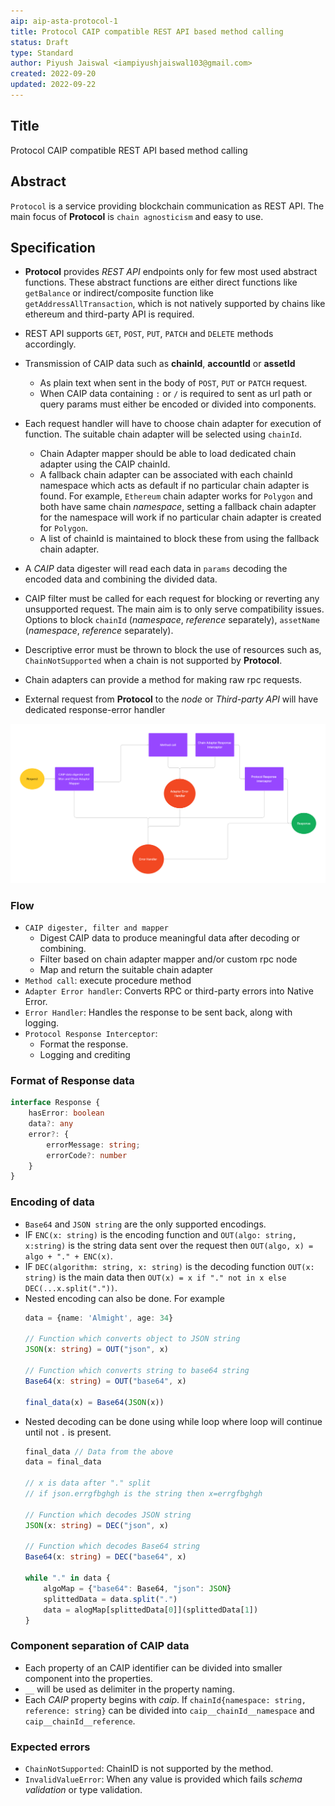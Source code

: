 ```yaml
---
aip: aip-asta-protocol-1
title: Protocol CAIP compatible REST API based method calling
status: Draft
type: Standard
author: Piyush Jaiswal <iampiyushjaiswal103@gmail.com>
created: 2022-09-20
updated: 2022-09-22
---
```


## Title
Protocol CAIP compatible REST API based method calling

## Abstract

`Protocol` is a service providing blockchain communication as REST API. The main focus of **Protocol** is `chain agnosticism` and easy to use. 


## Specification

* **Protocol** provides *REST API* endpoints only for few most used abstract functions. These abstract functions are either direct functions like `getBalance` or indirect/composite function like `getAddressAllTransaction`, which is not natively supported by chains like ethereum and third-party API is required.
* REST API supports `GET`, `POST`, `PUT`, `PATCH` and `DELETE` methods accordingly.
* Transmission of CAIP data such as **chainId**, **accountId** or **assetId** 
    * As plain text when sent in the body of `POST`, `PUT` or `PATCH` request.
    * When CAIP data containing `:` or `/` is required to sent as url path or query params must either be encoded or divided into components.
* Each request handler will have to choose chain adapter for execution of function. The suitable chain adapter will be selected using `chainId`.
    * Chain Adapter mapper should be able to load dedicated chain adapter using the CAIP chainId.
    * A fallback chain adapter can be associated with each chainId namespace which acts as default if no particular chain adapter is found. For example, `Ethereum` chain adapter works for `Polygon` and both have same chain *namespace*, setting a fallback chain adapter for the namespace will work if no particular chain adapter is created for `Polygon`.
    * A list of chainId is maintained to block these from using the fallback chain adapter.
* A *CAIP* data digester will read each data in `params` decoding the encoded data and combining the divided data.

* CAIP filter must be called for each request for blocking or reverting any unsupported request. The main aim is to only serve compatibility issues. Options to block `chainId` (*namespace*, *reference* separately), `assetName` (*namespace*, *reference* separately).

* Descriptive error must be thrown to block the use of resources such as, `ChainNotSupported` when a chain is not supported by **Protocol**.

* Chain adapters can provide a method for making raw rpc requests. 
* External request from **Protocol** to the *node* or *Third-party API* will have dedicated response-error handler


![Request flow](./assets/request-flow.png)


### Flow

- `CAIP digester, filter and mapper`
    - Digest CAIP data to produce meaningful data after decoding or combining.
    - Filter based on chain adapter mapper and/or custom rpc node
    - Map and return the suitable chain adapter
- `Method call`: execute procedure method 
- `Adapter Error handler`: Converts RPC or third-party errors into Native Error.
- `Error Handler`: Handles the response to be sent back, along with logging.
- `Protocol Response Interceptor`: 
    - Format the response.
    - Logging and crediting


### Format of Response data
```ts
interface Response {
    hasError: boolean
    data?: any
    error?: {
        errorMessage: string;
        errorCode?: number
    }
}
```





### Encoding of data 
* `Base64` and `JSON string` are the only supported encodings.
* IF `ENC(x: string)` is the encoding function and `OUT(algo: string, x:string)` is the string data sent over the request then `OUT(algo, x) = algo + "." + ENC(x)`.
* IF `DEC(algorithm: string, x: string)` is the decoding function `OUT(x: string)` is the main data then `OUT(x) = x if "." not in x else DEC(...x.split("."))`.
* Nested encoding can also be done. For example 
    ```ts
    data = {name: 'Almight', age: 34}

    // Function which converts object to JSON string
    JSON(x: string) = OUT("json", x)

    // Function which converts string to base64 string
    Base64(x: string) = OUT("base64", x) 

    final_data(x) = Base64(JSON(x))
    ```
* Nested decoding can be done using while loop where loop will continue until not `.` is present.
    ```ts
    final_data // Data from the above
    data = final_data

    // x is data after "." split 
    // if json.errgfbghgh is the string then x=errgfbghgh 

    // Function which decodes JSON string
    JSON(x: string) = DEC("json", x)

    // Function which decodes Base64 string
    Base64(x: string) = DEC("base64", x)

    while "." in data {
        algoMap = {"base64": Base64, "json": JSON}
        splittedData = data.split(".")
        data = alogMap[splittedData[0]](splittedData[1])
    }

    ```

### Component separation of CAIP data

* Each property of an CAIP identifier can be divided into smaller component into the properties.
* `__` will be used as delimiter in the property naming.
* Each *CAIP* property begins with *caip*. If `chainId{namespace: string, reference: string}` can be divided into `caip__chainId__namespace` and `caip__chainId__reference`.

### Expected errors

* `ChainNotSupported`: ChainID is not supported by the method.
* `InvalidValueError`: When any value is provided which fails *schema validation* or type validation.
